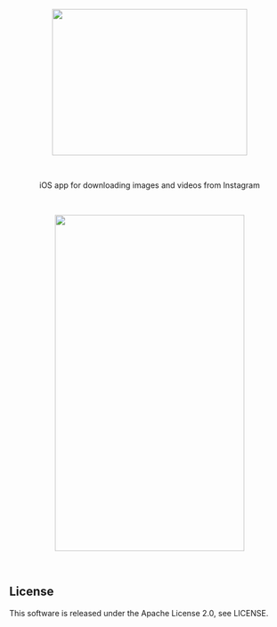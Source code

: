 <p align="center">
<img src="https://github.com/yakovlevvl/InstaSave/blob/master/Content/Logo.png" height="263" width="350"></a>
</p>
<br />
<p align="center">
iOS app for downloading images and videos from Instagram
</p>
<br />

<p align="center">
<img src="https://github.com/yakovlevvl/InstaSave/blob/master/Content/Sample.gif" height="604" width="340"></a>
</p>
<br />

## License
This software is released under the Apache License 2.0, see LICENSE.

